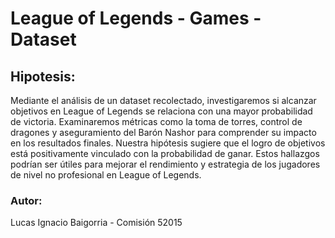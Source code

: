 # League of Legends - Games - Dataset

## Hipotesis:

Mediante el análisis de un dataset recolectado, investigaremos si alcanzar objetivos en League of Legends se relaciona con una mayor probabilidad de victoria. Examinaremos métricas como la toma de torres, control de dragones y aseguramiento del Barón Nashor para comprender su impacto en los resultados finales. Nuestra hipótesis sugiere que el logro de objetivos está positivamente vinculado con la probabilidad de ganar. Estos hallazgos podrían ser útiles para mejorar el rendimiento y estrategia de los jugadores de nivel no profesional en League of Legends.

### Autor:

Lucas Ignacio Baigorria - Comisión 52015
